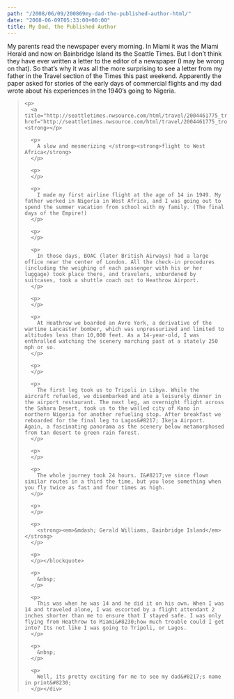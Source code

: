 ```yaml
---
path: "/2008/06/09/200869my-dad-the-published-author-html/" 
date: "2008-06-09T05:33:00+00:00" 
title: My Dad, the Published Author
---
```


  <p>
    My parents read the newspaper every morning. In Miami it was the Miami Herald and now on Bainbridge Island its the Seattle Times. But I don&#8217;t think they have ever written a letter to the editor of a newspaper (I may be wrong on that). So that&#8217;s why it was all the more surprising to see a letter from my father in the Travel section of the Times this past weekend. Apparently the paper asked for stories of the early days of commercial flights and my dad wrote about his experiences in the 1940&#8217;s going to Nigeria.
  </p>
  
  <blockquote>
    <p>
    </p>
    
    <p>
      <a title="http://seattletimes.nwsource.com/html/travel/2004461775_trolddays08.html" href="http://seattletimes.nwsource.com/html/travel/2004461775_trolddays08.html">http://seattletimes.nwsource.com/html/travel/2004461775_trolddays08.html</a><strong></p> 
      
      <p>
        A slow and mesmerizing </strong><strong>flight to West Africa</strong>
      </p>
      
      <p>
      </p>
      
      <p>
        I made my first airline flight at the age of 14 in 1949. My father worked in Nigeria in West Africa, and I was going out to spend the summer vacation from school with my family. (The final days of the Empire!)
      </p>
      
      <p>
      </p>
      
      <p>
        In those days, BOAC (later British Airways) had a large office near the center of London. All the check-in procedures (including the weighing of each passenger with his or her luggage) took place there, and travelers, unburdened by suitcases, took a shuttle coach out to Heathrow Airport.
      </p>
      
      <p>
      </p>
      
      <p>
        At Heathrow we boarded an Avro York, a derivative of the wartime Lancaster bomber, which was unpressurized and limited to altitudes less than 10,000 feet. As a 14-year-old, I was enthralled watching the scenery marching past at a stately 250 mph or so.
      </p>
      
      <p>
      </p>
      
      <p>
        The first leg took us to Tripoli in Libya. While the aircraft refueled, we disembarked and ate a leisurely dinner in the airport restaurant. The next leg, an overnight flight across the Sahara Desert, took us to the walled city of Kano in northern Nigeria for another refueling stop. After breakfast we reboarded for the final leg to Lagos&#8217; Ikeja Airport. Again, a fascinating panorama as the scenery below metamorphosed from tan desert to green rain forest.
      </p>
      
      <p>
      </p>
      
      <p>
        The whole journey took 24 hours. I&#8217;ve since flown similar routes in a third the time, but you lose something when you fly twice as fast and four times as high.
      </p>
      
      <p>
      </p>
      
      <p>
        <strong><em>&mdash; Gerald Williams, Bainbridge Island</em></strong>
      </p>
      
      <p>
      </p></blockquote> 
      
      <p>
        &nbsp;
      </p>
      
      <p>
        This was when he was 14 and he did it on his own. When I was 14 and traveled alone, I was escorted by a flight attendant 2 inches shorter than me to ensure that I stayed safe. I was only flying from Heathrow to Miami&#8230;how much trouble could I get into? Its not like I was going to Tripoli, or Lagos.
      </p>
      
      <p>
        &nbsp;
      </p>
      
      <p>
        Well, its pretty exciting for me to see my dad&#8217;s name in print&#8230;
      </p></div>